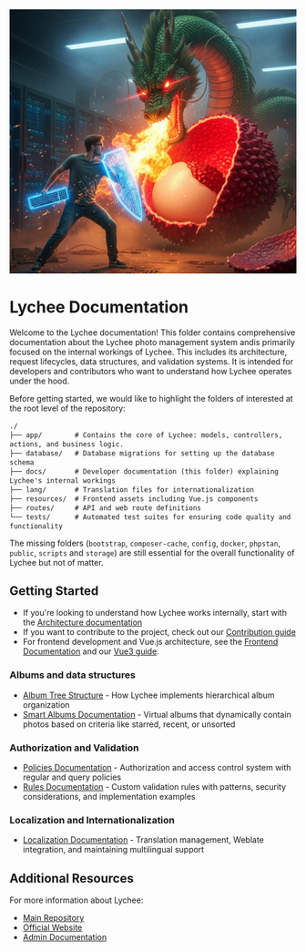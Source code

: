 <center><img src='./dragon-lychee.png'></center>

# Lychee Documentation

Welcome to the Lychee documentation! This folder contains comprehensive documentation about the Lychee photo management system andis primarily focused on the internal workings of Lychee.
This includes its architecture, request lifecycles, data structures, and validation systems. It is intended for developers and contributors who want to understand how Lychee operates under the hood.

Before getting started, we would like to highlight the folders of interested at the root level of the repository:

```
./
├── app/        # Contains the core of Lychee: models, controllers, actions, and business logic.
├── database/   # Database migrations for setting up the database schema
├── docs/       # Developer documentation (this folder) explaining Lychee's internal workings
├── lang/       # Translation files for internationalization
├── resources/  # Frontend assets including Vue.js components
├── routes/     # API and web route definitions
└── tests/      # Automated test suites for ensuring code quality and functionality
```

The missing folders (`bootstrap`, `composer-cache`, `config`, `docker`, `phpstan`, `public`, `scripts` and `storage`) are still essential for the overall functionality of Lychee but not of matter.

## Getting Started

- If you're looking to understand how Lychee works internally, start with the [Architecture documentation](backend/README.md)
- If you want to contribute to the project, check out our [Contribution guide](Contribute.md)
- For frontend development and Vue.js architecture, see the [Frontend Documentation](frontend/README.md) and our [Vue3 guide](frontend/Vue3.md).

### Albums and data structures

- [Album Tree Structure](backend/Album-tree-structure.md) - How Lychee implements hierarchical album organization
- [Smart Albums Documentation](../app/SmartAlbums/README.md) - Virtual albums that dynamically contain photos based on criteria like starred, recent, or unsorted

### Authorization and Validation
- [Policies Documentation](../app/Policies/README.md) - Authorization and access control system with regular and query policies
- [Rules Documentation](../app/Rules/README.md) - Custom validation rules with patterns, security considerations, and implementation examples

### Localization and Internationalization

- [Localization Documentation](Localization.md) - Translation management, Weblate integration, and maintaining multilingual support

## Additional Resources

For more information about Lychee:
- [Main Repository](https://github.com/LycheeOrg/Lychee)
- [Official Website](https://lycheeorg.dev/)
- [Admin Documentation](https://lycheeorg.dev/docs/)